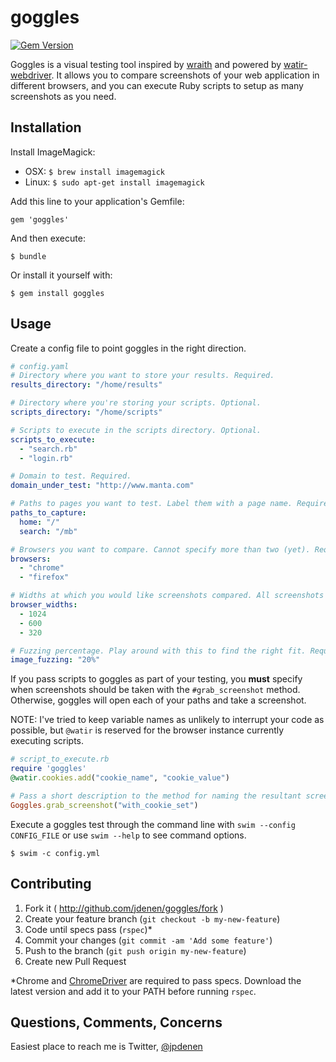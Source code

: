 # goggles
[![Gem Version](https://badge.fury.io/rb/goggles.png)](http://badge.fury.io/rb/goggles)

Goggles is a visual testing tool inspired by [wraith](http://github.com/bbc-news/wraith) and powered by [watir-webdriver](http://github.com/watir/watir-webdriver). It allows you to compare screenshots of your web application in different browsers, and you can execute Ruby scripts to setup as many screenshots as you need.

## Installation

Install ImageMagick:

* OSX: `$ brew install imagemagick`
* Linux: `$ sudo apt-get install imagemagick`

Add this line to your application's Gemfile:

    gem 'goggles'

And then execute:

    $ bundle

Or install it yourself with:

    $ gem install goggles

## Usage

Create a config file to point goggles in the right direction.
``` yaml
# config.yaml
# Directory where you want to store your results. Required.
results_directory: "/home/results"

# Directory where you're storing your scripts. Optional.
scripts_directory: "/home/scripts"

# Scripts to execute in the scripts directory. Optional.
scripts_to_execute:
  - "search.rb"
  - "login.rb"

# Domain to test. Required.
domain_under_test: "http://www.manta.com"

# Paths to pages you want to test. Label them with a page name. Required.
paths_to_capture: 
  home: "/"
  search: "/mb"

# Browsers you want to compare. Cannot specify more than two (yet). Required.
browsers:
  - "chrome"
  - "firefox"

# Widths at which you would like screenshots compared. All screenshots will be taken at a height of 768. Required.
browser_widths:
  - 1024
  - 600
  - 320

# Fuzzing percentage. Play around with this to find the right fit. Required.
image_fuzzing: "20%"
```

If you pass scripts to goggles as part of your testing, you **must** specify when screenshots should be taken with the `#grab_screenshot` method. Otherwise, goggles will open each of your paths and take a screenshot.

NOTE: I've tried to keep variable names as unlikely to interrupt your code as possible, but `@watir` is reserved for the browser instance currently executing scripts.

``` ruby
# script_to_execute.rb
require 'goggles'
@watir.cookies.add("cookie_name", "cookie_value")

# Pass a short description to the method for naming the resultant screenshot
Goggles.grab_screenshot("with_cookie_set")
```

Execute a goggles test through the command line with `swim --config CONFIG_FILE` or use `swim --help` to see command options.

    $ swim -c config.yml

## Contributing

1. Fork it ( http://github.com/jdenen/goggles/fork )
2. Create your feature branch (`git checkout -b my-new-feature`)
3. Code until specs pass (`rspec`)*
4. Commit your changes (`git commit -am 'Add some feature'`)
5. Push to the branch (`git push origin my-new-feature`)
6. Create new Pull Request

\*Chrome and [ChromeDriver](http://code.google.com/p/selenium/wiki/ChromeDriver) are required to pass specs. Download the latest version and add it to your PATH before running `rspec`.

## Questions, Comments, Concerns
Easiest place to reach me is Twitter, [@jpdenen](http://twitter.com/jpdenen)
